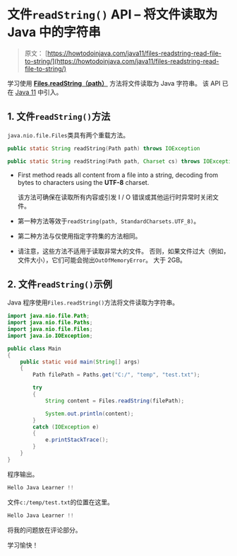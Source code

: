 # 文件`readString()` API – 将文件读取为 Java 中的字符串

> 原文： [https://howtodoinjava.com/java11/files-readstring-read-file-to-string/](https://howtodoinjava.com/java11/files-readstring-read-file-to-string/)

学习使用 [**Files.readString（path）**](https://docs.oracle.com/en/java/javase/11/docs/api/java.base/java/nio/file/Files.html#readString(java.nio.file.Path)) 方法将文件读取为 Java 字符串。 该 API 已在 [Java 11](https://howtodoinjava.com/java11/features-enhancements/) 中引入。

## 1\. 文件`readString()`方法

`java.nio.file.Files`类具有两个重载方法。

```java
public static String readString​(Path path) throws IOException

public static String readString​(Path path, Charset cs) throws IOException

```

*   First method reads all content from a file into a string, decoding from bytes to characters using the **UTF-8** charset.

    该方法可确保在读取所有内容或引发 I / O 错误或其他运行时异常时关闭文件。

*   第一种方法等效于`readString(path, StandardCharsets.UTF_8)`。
*   第二种方法与仅使用指定字符集的方法相同。
*   请注意，这些方法不适用于读取非常大的文件。 否则，如果文件过大（例如，文件大小），它们可能会抛出`OutOfMemoryError`。 大于 2GB。

## 2\. 文件`readString()`示例

Java 程序使用`Files.readString()`方法将文件读取为字符串。

```java
import java.nio.file.Path;
import java.nio.file.Paths;
import java.nio.file.Files;
import java.io.IOException;

public class Main 
{
	public static void main(String[] args) 
	{
		Path filePath = Paths.get("C:/", "temp", "test.txt");

		try 
		{
			String content = Files.readString(filePath);

			System.out.println(content);
		} 
		catch (IOException e) 
		{
			e.printStackTrace();
		}
	}
}

```

程序输出。

```java
Hello Java Learner !!

```

文件`c:/temp/test.txt`的位置在这里。

```java
Hello Java Learner !!

```

将我的问题放在评论部分。

学习愉快！